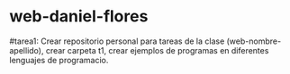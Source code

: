 # web-daniel-flores

#tarea1: Crear repositorio personal para tareas de la clase (web-nombre-apellido), crear carpeta t1, crear ejemplos de programas en diferentes lenguajes de programacio.
